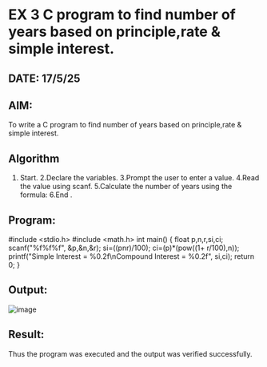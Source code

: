 # EX 3 C program to find number of years based on principle,rate & simple interest.
## DATE: 17/5/25
## AIM:
To write a C program to find number of years based on principle,rate & simple interest.

## Algorithm
1. Start.
2.Declare the variables.
3.Prompt the user to enter a value.
4.Read the value using scanf.
5.Calculate the number of years using the formula:
6.End .  

## Program:
#include <stdio.h> #include <math.h> int main() { float p,n,r,si,ci; scanf("%f%f%f", &p,&n,&r); si=((pnr)/100); ci=(p)*(pow((1+ r/100),n)); printf("Simple Interest = %0.2f\nCompound Interest = %0.2f", si,ci); return 0; }

## Output:
![image](https://github.com/user-attachments/assets/4befed8a-ee87-4837-af16-c70782bc67a5)



## Result:
Thus the program was executed and the output was verified successfully.
